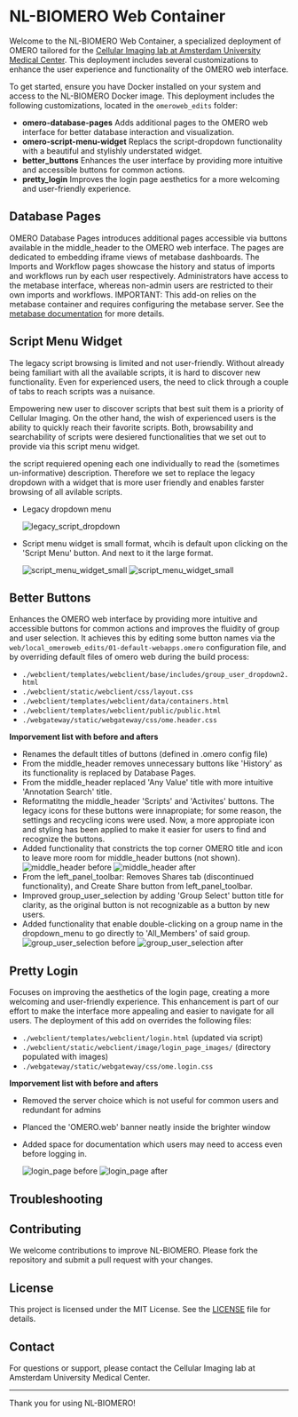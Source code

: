 # NL-BIOMERO Web Container
Welcome to the NL-BIOMERO Web Container, a specialized deployment of OMERO tailored for the [Cellular Imaging lab at Amsterdam University Medical Center](https://github.com/Cellular-Imaging-Amsterdam-UMC). This deployment includes several customizations to enhance the user experience and functionality of the OMERO web interface. 

To get started, ensure you have Docker installed on your system and access to the NL-BIOMERO Docker image. This deployment includes the following customizations, located in the `omeroweb_edits` folder:

- **omero-database-pages** Adds additional pages to the OMERO web interface for better database interaction and visualization.
- **omero-script-menu-widget** Replacs the script-dropdown functionality with a beautiful and stylishly understated widget.
- **better_buttons** Enhances the user interface by providing more intuitive and accessible buttons for common actions.
- **pretty_login** Improves the login page aesthetics for a more welcoming and user-friendly experience.

## Database Pages
OMERO Database Pages introduces additional pages accessible via buttons available in the middle_header to the OMERO web interface. The pages are dedicated to embedding iframe views of metabase dashboards. The Imports and Workflow pages showcase the history and status of imports and workflows run by each user respectively. Administrators have access to the metabase interface, whereas non-admin users are restricted to their own imports and workflows. IMPORTANT: This add-on relies on the metabase container and requires configuring the metabase server. See the [metabase documentation](../metabase/README.md) for more details.

## Script Menu Widget
The legacy script browsing is limited and not user-friendly. Without already being familiart with all the available scripts, it is hard to discover new functionality. Even for experienced users, the need to click through a couple of tabs to reach scripts was a nuisance.  

Empowering new user to discover scripts that best suit them is a priority of Cellular Imaging. On the other hand, the wish of experienced users is the ability to quickly reach their favorite scripts. Both, browsability and searchability of scripts were desiered functionalities that we set out to provide via this script menu widget. 

the script requiered opening each one individually to read the (sometimes un-informative) description. Therefore we set to replace the legacy dropdown with a widget that is more user friendly and enables farster browsing of all avilable scripts.


- Legacy dropdown menu

    ![legacy_script_dropdown](/web/Documentation/Images/legacy_script_dropdown.PNG)

- Script menu widget is small format, whcih is default upon clicking on the 'Script Menu' button. And next to it the large format.

    ![script_menu_widget_small](/web/Documentation/Images/script_menu_widget_small.PNG)
    ![script_menu_widget_small](/web/Documentation/Images/script_menu_widget_large2.PNG)


## Better Buttons
Enhances the OMERO web interface by providing more intuitive and accessible buttons for common actions and improves the fluidity of group and user selection. It achieves this by editing some button names via the `web/local_omeroweb_edits/01-default-webapps.omero` configuration file, and by overriding default files of omero web during the build process:
- `./webclient/templates/webclient/base/includes/group_user_dropdown2.html` 
- `./webclient/static/webclient/css/layout.css`
- `./webclient/templates/webclient/data/containers.html`
- `./webclient/templates/webclient/public/public.html`
- `./webgateway/static/webgateway/css/ome.header.css`

**Imporvement list with before and afters**
- Renames the default titles of buttons (defined in .omero config file)
- From the middle_header removes unnecessary buttons like 'History' as its functionality is replaced by Database Pages. 
- From the middle_header replaced 'Any Value' title with more intuitive 'Annotation Search' title.
- Reformatitng the middle_header 'Scripts' and 'Activites' buttons. The legacy icons for these buttons were innapropiate; for some reason, the settings and recycling icons were used. Now, a more appropiate icon and styling has been applied to make it easier for users to find and recognize the buttons.
- Added functionality that constricts the top corner OMERO title and icon to leave more room for middle_header buttons (not shown).
    ![middle_header before](/web/Documentation/Images/middle_header_before.PNG)
    ![middle_header after](/web/Documentation/Images/middle_header_after.PNG)
- From the left_panel_toolbar: Removes Shares tab (discontinued functionality), and Create Share button from left_panel_toolbar.
- Improved group_user_selection by adding 'Group Select' button title for clarity, as the original button is not recognizable as a button by new users.
- Added functionality that enable double-clicking on a group name in the dropdown_menu to go directly to 'All_Members' of said group.
    ![group_user_selection before](/web/Documentation/Images/left_pange_toolbar_before.PNG)
    ![group_user_selection after](/web/Documentation/Images/left_pange_toolbar_after.PNG)

## Pretty Login
Focuses on improving the aesthetics of the login page, creating a more welcoming and user-friendly experience. This enhancement is part of our effort to make the interface more appealing and easier to navigate for all users. The deployment of this add on overrides the following files:
- `./webclient/templates/webclient/login.html` (updated via script)
- `./webclient/static/webclient/image/login_page_images/` (directory populated with images)
- `./webgateway/static/webgateway/css/ome.login.css`

**Imporvement list with before and afters**
- Removed the server choice which is not useful for common users and redundant for admins
- Planced the 'OMERO.web' banner neatly inside the brighter window
- Added space for documentation which users may need to access even before logging in.

    ![login_page before](/web/Documentation/Images/login_page_before.PNG)
    ![login_page after](/web/Documentation/Images/login_page_after.PNG)


## Troubleshooting

## Contributing

We welcome contributions to improve NL-BIOMERO. Please fork the repository and submit a pull request with your changes.

## License

This project is licensed under the MIT License. See the [LICENSE](LICENSE) file for details.

## Contact

For questions or support, please contact the Cellular Imaging lab at Amsterdam University Medical Center.

---

Thank you for using NL-BIOMERO!